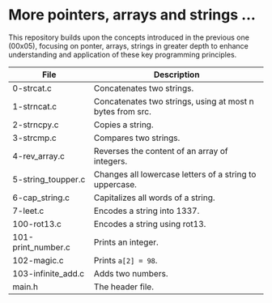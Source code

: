 # More pointers, arrays and strings ...

This repository builds upon the concepts introduced in the previous one (00x05), focusing on ponter, arrays, strings in greater depth to enhance understanding and application of these key programming principles.

| File                  | Description                                                                                                 |
|-----------------------|-------------------------------------------------------------------------------------------------------------|
| 0-strcat.c            | Concatenates two strings.                                                                                  |
| 1-strncat.c           | Concatenates two strings, using at most n bytes from src.                                                 |
| 2-strncpy.c           | Copies a string.                                                                                            |
| 3-strcmp.c            | Compares two strings.                                                                                      |
| 4-rev_array.c        | Reverses the content of an array of integers.                                                              |
| 5-string_toupper.c    | Changes all lowercase letters of a string to uppercase.                                                   |
| 6-cap_string.c        | Capitalizes all words of a string.                                                                         |
| 7-leet.c              | Encodes a string into 1337.                                                                                |
| 100-rot13.c           | Encodes a string using rot13.                                                                              |
| 101-print_number.c     | Prints an integer.                                                                                         |
| 102-magic.c           | Prints `a[2] = 98`.                                                                                        |
| 103-infinite_add.c    | Adds two numbers.                                                                                          |
| main.h                | The header file.                                                                                           |
